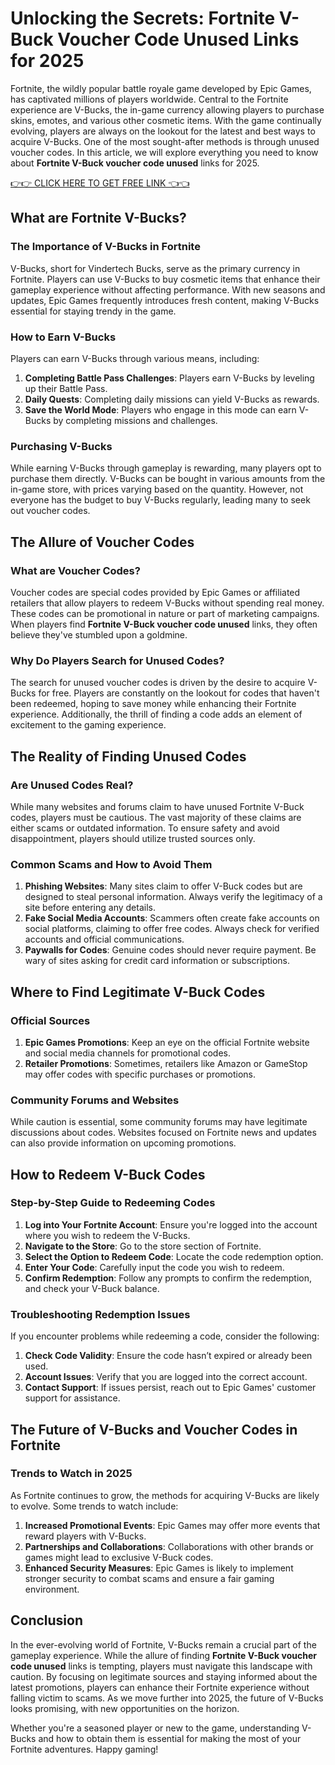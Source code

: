 # Unlocking the Secrets: Fortnite V-Buck Voucher Code Unused Links for 2025

Fortnite, the wildly popular battle royale game developed by Epic Games, has captivated millions of players worldwide. Central to the Fortnite experience are V-Bucks, the in-game currency allowing players to purchase skins, emotes, and various other cosmetic items. With the game continually evolving, players are always on the lookout for the latest and best ways to acquire V-Bucks. One of the most sought-after methods is through unused voucher codes. In this article, we will explore everything you need to know about **Fortnite V-Buck voucher code unused** links for 2025.

[👉👉 CLICK HERE TO GET FREE LINK 👈👈](https://ebdsolutionx.com/alloffer/)

## What are Fortnite V-Bucks?

### The Importance of V-Bucks in Fortnite

V-Bucks, short for Vindertech Bucks, serve as the primary currency in Fortnite. Players can use V-Bucks to buy cosmetic items that enhance their gameplay experience without affecting performance. With new seasons and updates, Epic Games frequently introduces fresh content, making V-Bucks essential for staying trendy in the game.

### How to Earn V-Bucks

Players can earn V-Bucks through various means, including:

1. **Completing Battle Pass Challenges**: Players earn V-Bucks by leveling up their Battle Pass.
2. **Daily Quests**: Completing daily missions can yield V-Bucks as rewards.
3. **Save the World Mode**: Players who engage in this mode can earn V-Bucks by completing missions and challenges.

### Purchasing V-Bucks

While earning V-Bucks through gameplay is rewarding, many players opt to purchase them directly. V-Bucks can be bought in various amounts from the in-game store, with prices varying based on the quantity. However, not everyone has the budget to buy V-Bucks regularly, leading many to seek out voucher codes.

## The Allure of Voucher Codes

### What are Voucher Codes?

Voucher codes are special codes provided by Epic Games or affiliated retailers that allow players to redeem V-Bucks without spending real money. These codes can be promotional in nature or part of marketing campaigns. When players find **Fortnite V-Buck voucher code unused** links, they often believe they've stumbled upon a goldmine.

### Why Do Players Search for Unused Codes?

The search for unused voucher codes is driven by the desire to acquire V-Bucks for free. Players are constantly on the lookout for codes that haven't been redeemed, hoping to save money while enhancing their Fortnite experience. Additionally, the thrill of finding a code adds an element of excitement to the gaming experience.

## The Reality of Finding Unused Codes

### Are Unused Codes Real?

While many websites and forums claim to have unused Fortnite V-Buck codes, players must be cautious. The vast majority of these claims are either scams or outdated information. To ensure safety and avoid disappointment, players should utilize trusted sources only.

### Common Scams and How to Avoid Them

1. **Phishing Websites**: Many sites claim to offer V-Buck codes but are designed to steal personal information. Always verify the legitimacy of a site before entering any details.
2. **Fake Social Media Accounts**: Scammers often create fake accounts on social platforms, claiming to offer free codes. Always check for verified accounts and official communications.
3. **Paywalls for Codes**: Genuine codes should never require payment. Be wary of sites asking for credit card information or subscriptions.

## Where to Find Legitimate V-Buck Codes

### Official Sources

1. **Epic Games Promotions**: Keep an eye on the official Fortnite website and social media channels for promotional codes.
2. **Retailer Promotions**: Sometimes, retailers like Amazon or GameStop may offer codes with specific purchases or promotions.

### Community Forums and Websites

While caution is essential, some community forums may have legitimate discussions about codes. Websites focused on Fortnite news and updates can also provide information on upcoming promotions.

## How to Redeem V-Buck Codes

### Step-by-Step Guide to Redeeming Codes

1. **Log into Your Fortnite Account**: Ensure you're logged into the account where you wish to redeem the V-Bucks.
2. **Navigate to the Store**: Go to the store section of Fortnite.
3. **Select the Option to Redeem Code**: Locate the code redemption option.
4. **Enter Your Code**: Carefully input the code you wish to redeem.
5. **Confirm Redemption**: Follow any prompts to confirm the redemption, and check your V-Buck balance.

### Troubleshooting Redemption Issues

If you encounter problems while redeeming a code, consider the following:

1. **Check Code Validity**: Ensure the code hasn’t expired or already been used.
2. **Account Issues**: Verify that you are logged into the correct account.
3. **Contact Support**: If issues persist, reach out to Epic Games' customer support for assistance.

## The Future of V-Bucks and Voucher Codes in Fortnite

### Trends to Watch in 2025

As Fortnite continues to grow, the methods for acquiring V-Bucks are likely to evolve. Some trends to watch include:

1. **Increased Promotional Events**: Epic Games may offer more events that reward players with V-Bucks.
2. **Partnerships and Collaborations**: Collaborations with other brands or games might lead to exclusive V-Buck codes.
3. **Enhanced Security Measures**: Epic Games is likely to implement stronger security to combat scams and ensure a fair gaming environment.

## Conclusion

In the ever-evolving world of Fortnite, V-Bucks remain a crucial part of the gameplay experience. While the allure of finding **Fortnite V-Buck voucher code unused** links is tempting, players must navigate this landscape with caution. By focusing on legitimate sources and staying informed about the latest promotions, players can enhance their Fortnite experience without falling victim to scams. As we move further into 2025, the future of V-Bucks looks promising, with new opportunities on the horizon. 

Whether you're a seasoned player or new to the game, understanding V-Bucks and how to obtain them is essential for making the most of your Fortnite adventures. Happy gaming!
